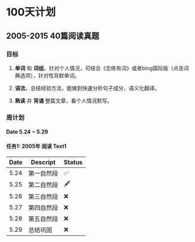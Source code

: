 # 100天计划

## 2005-2015 40篇阅读真题

### 目标
1. __单词__ 和 __词组__，针对个人情况，可结合《恋练有词》或者bing国际版（点击词典选项），针对性背默单词。

1. __语法__，总结经验方法，能做到快速分析句子成分，语义化翻译。

1. __熟读__ 并 __背诵__ 整篇文章，看个人情况默写。

### 周计划

#### Date 5.24 ~ 5.29

#### 任务1: 2005年 阅读 Text1

|  Date  |                                Descript                                              |  Status  |
|  ----  |                                --------                                              |  ------  |
|  5.24  |  第一自然段                                                                            |    ✅    |
|  5.25  |  第二自然段                                                                            |    🖋    |
|  5.26  |  第三自然段                                                                            |    ❌    |
|  5.27  |  第四自然段                                                                            |    ❌    |
|  5.28  |  第五自然段                                                                            |    ❌    |
|  5.29  |  总结巩固                                                                              |    ❌    |